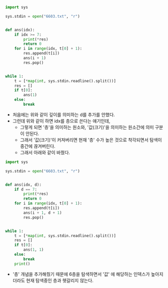 ```python
import sys

sys.stdin = open("6603.txt", "r")


def ans(idx):
    if idx >= 7:
        print(*res)
        return 0
    for i in range(idx, t[0] + 1):
        res.append(t[i])
        ans(i + 1)
        res.pop()


while 1:
    t = [*map(int, sys.stdin.readline().split())]
    res = []
    if t[0]:
        ans(1)
    else:
        break
```



- 처음에는 위와 같이 깊이를 의미하는 d를 추가를 안했다.
- 그런데 위와 같이 하면 idx를 층으로 쓴다는 얘기인데,
  - 그렇게 되면 '층'을 의미하는 원소와, '값(크기)'을 의미하는 원소간에 의미 구분이 안된다.
  - 그래서 '값(크기)'이 커져버리면 현재 '층' 수가 높은 것으로 착각되면서 탐색이 중간에 끊겨버린다.
  - 그래서 아래와 같이 바꿨다.



```python
import sys

sys.stdin = open("6603.txt", "r")


def ans(idx, d):
    if d == 7:
        print(*res)
        return 0
    for i in range(idx, t[0] + 1):
        res.append(t[i])
        ans(i + 1, d + 1)
        res.pop()


while 1:
    t = [*map(int, sys.stdin.readline().split())]
    res = []
    if t[0]:
        ans(1, 1)
    else:
        break
    print()
```



- '층' 개념을 추가해줬기 때문에 6층을 탐색하면서 '값' 에 해당하는 인덱스가 높아지더라도 현재 탐색중인 층과 헷갈리지 않는다.